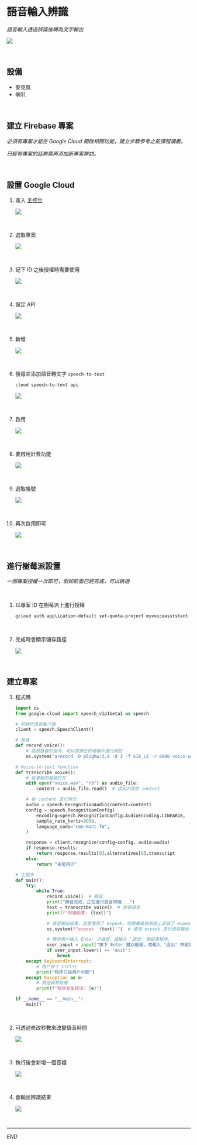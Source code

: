 # 語音輸入辨識



_語音輸入透過辨識後轉為文字輸出_

![](images/img_35.png)

<br>

## 設備

- 麥克風
- 喇叭

<br>

## 建立 Firebase 專案

_必須有專案才能在 Google Cloud 開啟相關功能，建立步驟參考之前課程講義。_

_已經有專案的話無需再添加新專案無妨。_

<br>

## 設置 Google Cloud

1. 進入 [主控台](https://cloud.google.com/?hl=zh-TW)

   ![](images/img_02.png)

<br>

2. 選取專案

   ![](images/img_03.png)

<br>

3. 記下 ID 之後授權時需要使用

   ![](images/img_11.png)

<br>

4. 設定 API

   ![](images/img_04.png)

<br>

5. 新增

   ![](images/img_05.png)

<br>

6. 搜尋並添加語音轉文字 `speech-to-text`

   ```txt
   cloud speech-to-text api
   ```

   ![](images/img_06.png)

<br>

7. 啟用

   ![](images/img_07.png)

<br>

8. 要啟用計費功能

   ![](images/img_08.png)

<br>

9. 選取帳號

   ![](images/img_09.png)

<br>

10. 再次啟用即可

    ![](images/img_10.png)

<br>

## 進行樹莓派設置

_一個專案授權一次即可，假如前面已經完成，可以跳過_

<br>

1. 以專案 ID 在樹莓派上進行授權

   ```bash
   gcloud auth application-default set-quota-project myvoiceasststant
   ```

<br>

2. 完成時會顯示儲存路徑

   ![](images/img_12.png)

<br>

## 建立專案

1. 程式碼

   ```python
   import os
   from google.cloud import speech_v1p1beta1 as speech

   # 初始化语音客户端
   client = speech.SpeechClient()

   # 錄音
   def record_voice():
       # 這是錄音的指令，可以直接在終端機中進行測試
       os.system("arecord -D plughw:3,0 -d 3 -f S16_LE -r 8000 voice.wav")

   # Voice-to-text function
   def transcribe_voice():
       # 将录制的音频打开
       with open("voice.wav", "rb") as audio_file:
           content = audio_file.read()  # 读出内容给 content

       # 将 content 进行辨识
       audio = speech.RecognitionAudio(content=content)
       config = speech.RecognitionConfig(
           encoding=speech.RecognitionConfig.AudioEncoding.LINEAR16,
           sample_rate_hertz=8000,
           language_code="cmn-Hant-TW",
       )

       response = client.recognize(config=config, audio=audio)
       if response.results:
           return response.results[0].alternatives[0].transcript
       else:
           return "未能辨识"

   # 主程序
   def main():
       try:
           while True:
               record_voice()  # 錄音
               print("錄音完成，正在進行語音辨識...")
               text = transcribe_voice()  # 转录语音
               print(f"辨識結果: {text}")

               # 语音输出结果，这里使用了 espeak，但需要确保系统上安装了 espeak
               os.system(f"espeak '{text}'")  # 使用 espeak 进行语音输出

               # 等待用户输入 Enter 才继续，或输入 '退出' 来结束程序。
               user_input = input("按下 Enter 鍵以繼續，或輸入 '退出' 來結束程序。")
               if user_input.lower() == 'exit':
                   break
       except KeyboardInterrupt:
           # 用户按下 Ctrl+C
           print("程序已被用户中断")
       except Exception as e:
           # 其他异常处理
           print(f"程序发生错误: {e}")

   if __name__ == "__main__":
       main()
   ```

<br>

2. 可透過修改秒數來改變錄音時間

   ![](images/img_13.png)

<br>

3. 執行後會新增一個音檔

   ![](images/img_14.png)

<br>

4. 會輸出辨識結果

   ![](images/img_15.png)

<br>

---

_END_
